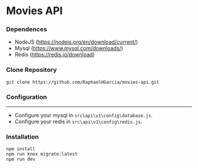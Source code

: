 # Movies API

### Dependences
- NodeJS (https://nodejs.org/en/download/current/)
- Mysql (https://www.mysql.com/downloads/)
- Redis (https://redis.io/download)

### Clone Repository
``` 
git clone https://github.com/RaphaelHGarcia/movies-api.git
```

### Configuration
----------------
- Configure your mysql in `src\api\v1\config\database.js`.
- Configure your redis in `src\api\v1\config\redis.js`.

### Installation
```
npm install
npm run knex migrate:latest
npm run dev
``` 
